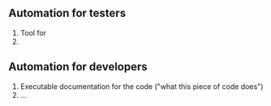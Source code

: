 
## Automation for testers

1. Tool for 
2. 

## Automation for developers

1. Executable documentation for the code ("what this piece of code does")
2. ...